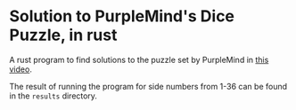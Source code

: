 # Solution to PurpleMind's Dice Puzzle, in rust

A rust program to find solutions to the puzzle set by PurpleMind in [this video](https://www.youtube.com/watch?v=p0J8kIoQF6I).

The result of running the program for side numbers from 1-36 can be found in the `results` directory.